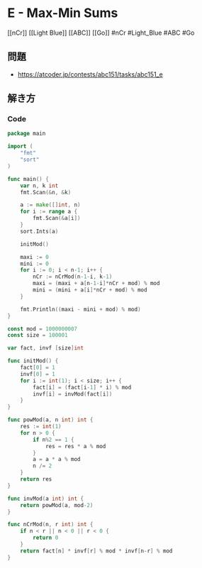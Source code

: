 # E - Max-Min Sums
[[nCr]] [[Light Blue]] [[ABC]] [[Go]]
#nCr #Light_Blue #ABC #Go 

## 問題
- https://atcoder.jp/contests/abc151/tasks/abc151_e

## 解き方
### Code
```go
package main

import (
	"fmt"
	"sort"
)

func main() {
	var n, k int
	fmt.Scan(&n, &k)

	a := make([]int, n)
	for i := range a {
		fmt.Scan(&a[i])
	}
	sort.Ints(a)

	initMod()

	maxi := 0
	mini := 0
	for i := 0; i < n-1; i++ {
		nCr := nCrMod(n-1-i, k-1)
		maxi = (maxi + a[n-1-i]*nCr + mod) % mod
		mini = (mini + a[i]*nCr + mod) % mod
	}

	fmt.Println((maxi - mini + mod) % mod)
}

const mod = 1000000007
const size = 100001

var fact, invf [size]int

func initMod() {
	fact[0] = 1
	invf[0] = 1
	for i := int(1); i < size; i++ {
		fact[i] = (fact[i-1] * i) % mod
		invf[i] = invMod(fact[i])
	}
}

func powMod(a, n int) int {
	res := int(1)
	for n > 0 {
		if n%2 == 1 {
			res = res * a % mod
		}
		a = a * a % mod
		n /= 2
	}
	return res
}

func invMod(a int) int {
	return powMod(a, mod-2)
}

func nCrMod(n, r int) int {
	if n < r || n < 0 || r < 0 {
		return 0
	}
	return fact[n] * invf[r] % mod * invf[n-r] % mod
}
```